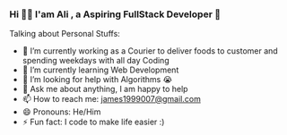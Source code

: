 ### Hi 👋🏽 I'am Ali , a Aspiring FullStack Developer 🚀


Talking about Personal Stuffs:

- 🔭 I’m currently working as a Courier to deliver foods to customer and spending weekdays with all day Coding
- 🌱 I’m currently learning Web Development
- 🤔 I’m looking for help with Algorithms 😭
- 💬 Ask me about anything, I am happy to help
- 📫 How to reach me: james1999007@gmail.com
- 😄 Pronouns: He/Him
- ⚡ Fun fact: I code to make life easier :)
